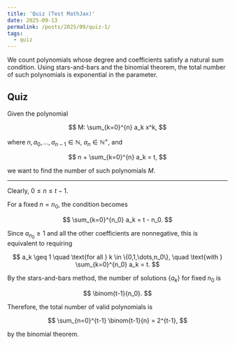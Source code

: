 ```yaml
---
title: 'Quiz (Test MathJax)'
date: 2025-09-13
permalink: /posts/2025/09/quiz-1/
tags:
  - quiz
---
```


We count polynomials whose degree and coefficients satisfy a natural sum condition. Using stars-and-bars and the binomial theorem, the total number of such polynomials is exponential in the parameter.

## Quiz

Given the polynomial

$$
M: \sum_{k=0}^{n} a_k x^k,
$$

where $n, a_0, \dots, a_{n-1} \in \mathbb{N}$, $a_n \in \mathbb{N}^+$, and

$$
n + \sum_{k=0}^{n} a_k = t,
$$

we want to find the number of such polynomials $M$.

---

Clearly, $0 \leq n \leq t-1$.

For a fixed $n = n_0$, the condition becomes

$$
\sum_{k=0}^{n_0} a_k = t - n_0.
$$

Since $a_{n_0} \geq 1$ and all the other coefficients are nonnegative, this is equivalent to requiring

$$
a_k \geq 1 \quad \text{for all } k \in \{0,1,\dots,n_0\}, \quad \text{with } \sum_{k=0}^{n_0} a_k = t.
$$

By the stars-and-bars method, the number of solutions $\{a_k\}$ for fixed $n_0$ is

$$
\binom{t-1}{n_0}.
$$

Therefore, the total number of valid polynomials is

$$
\sum_{n=0}^{t-1} \binom{t-1}{n} = 2^{t-1},
$$

by the binomial theorem.
